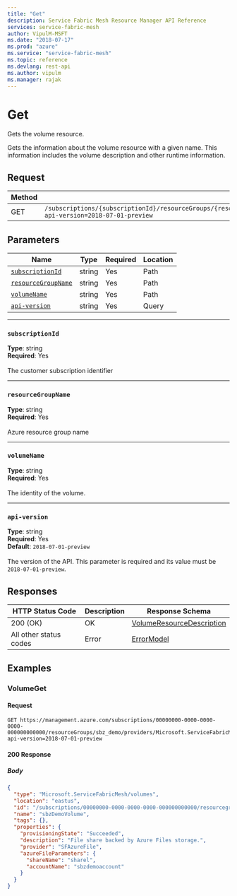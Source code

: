 ```yaml
---
title: "Get"
description: Service Fabric Mesh Resource Manager API Reference
services: service-fabric-mesh
author: VipulM-MSFT
ms.date: "2018-07-17"
ms.prod: "azure"
ms.service: "service-fabric-mesh"
ms.topic: reference
ms.devlang: rest-api
ms.author: vipulm
ms.manager: rajak
---
```

# Get
Gets the volume resource.

Gets the information about the volume resource with a given name. This information includes the volume description and other runtime information.


## Request
| Method | Request URI |
| ------ | ----------- |
| GET | `/subscriptions/{subscriptionId}/resourceGroups/{resourceGroupName}/providers/Microsoft.ServiceFabricMesh/volumes/{volumeName}?api-version=2018-07-01-preview` |


## Parameters
| Name | Type | Required | Location |
| --- | --- | --- | --- |
| [`subscriptionId`](#subscriptionid) | string | Yes | Path |
| [`resourceGroupName`](#resourcegroupname) | string | Yes | Path |
| [`volumeName`](#volumename) | string | Yes | Path |
| [`api-version`](#api-version) | string | Yes | Query |

____
### `subscriptionId`
__Type__: string <br/>
__Required__: Yes<br/>
<br/>
The customer subscription identifier

____
### `resourceGroupName`
__Type__: string <br/>
__Required__: Yes<br/>
<br/>
Azure resource group name

____
### `volumeName`
__Type__: string <br/>
__Required__: Yes<br/>
<br/>
The identity of the volume.

____
### `api-version`
__Type__: string <br/>
__Required__: Yes<br/>
__Default__: `2018-07-01-preview` <br/>
<br/>
The version of the API. This parameter is required and its value must be `2018-07-01-preview`.

## Responses

| HTTP Status Code | Description | Response Schema |
| --- | --- | --- |
| 200 (OK) | OK<br/> | [VolumeResourceDescription](sfmeshrp-model-volumeresourcedescription.md) |
| All other status codes | Error<br/> | [ErrorModel](sfmeshrp-model-errormodel.md) |

## Examples

### VolumeGet

#### Request
```
GET https://management.azure.com/subscriptions/00000000-0000-0000-0000-000000000000/resourceGroups/sbz_demo/providers/Microsoft.ServiceFabricMesh/volumes/sbzDemoVolume?api-version=2018-07-01-preview
```

#### 200 Response
##### Body
```json
{
  "type": "Microsoft.ServiceFabricMesh/volumes",
  "location": "eastus",
  "id": "/subscriptions/00000000-0000-0000-0000-000000000000/resourcegroups/sbz_demo/providers/Microsoft.ServiceFabricMesh/volumes/sbzDemoVolume",
  "name": "sbzDemoVolume",
  "tags": {},
  "properties": {
    "provisioningState": "Succeeded",
    "description": "File share backed by Azure Files storage.",
    "provider": "SFAzureFile",
    "azureFileParameters": {
      "shareName": "sharel",
      "accountName": "sbzdemoaccount"
    }
  }
}
```

